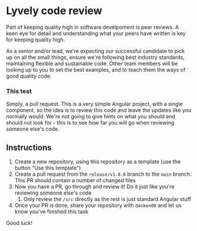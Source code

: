 # Lyvely code review

Part of keeping quality high in software develpoment is peer reviews. A keen eye for detail and understanding what your peers have written is key for keeping quality high.

As a senior and/or lead, we're expecting our successful candidate to pick up on all the small things, ensure we're following best industry standards, maintaining flexible and sustainable code. Other team members will be looking up to you to set the best examples, and to teach them the ways of good quality code.

### This test

Simply, a pull request. This is a very simple Angular project, with a single component, so the idea is to review this code and leave the updates like you normally would. We're not going to give hints on what you should and should not look for - this is to see how far you will go when reviewing someone else's code.



## Instructions

1. Create a new repository, using this repository as a template (use the button "Use this template")
2. Create a pull request from the `release/v1.0.0` branch to the `main` branch. This PR should contain a number of changed files
3. Now you have a PR, go through and review it! Do it just like you're reviewing someone else's code
   1. Only review the `/src` directly as the rest is just standard Angular stuff
4. Once your PR is done, share your repository with `danken00` and let us know you've finished this task

Good luck!